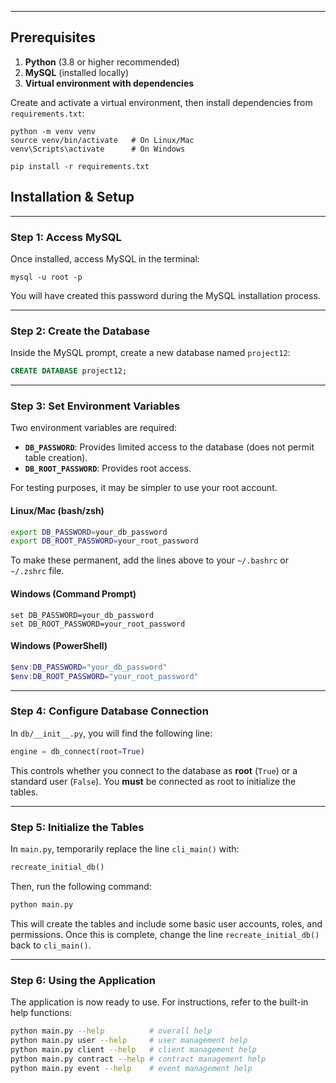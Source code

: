 ---

## Prerequisites

1. **Python** (3.8 or higher recommended)  
2. **MySQL** (installed locally)  
3. **Virtual environment with dependencies**  

Create and activate a virtual environment, then install dependencies from `requirements.txt`:

```
python -m venv venv
source venv/bin/activate   # On Linux/Mac
venv\Scripts\activate      # On Windows

pip install -r requirements.txt
```

## Installation & Setup

-----

### Step 1: Access MySQL

Once installed, access MySQL in the terminal:

```
mysql -u root -p
```

You will have created this password during the MySQL installation process.

-----

### Step 2: Create the Database

Inside the MySQL prompt, create a new database named `project12`:

```sql
CREATE DATABASE project12;
```

-----

### Step 3: Set Environment Variables

Two environment variables are required:

  * **`DB_PASSWORD`**: Provides limited access to the database (does not permit table creation).
  * **`DB_ROOT_PASSWORD`**: Provides root access.

For testing purposes, it may be simpler to use your root account.

#### Linux/Mac (bash/zsh)

```bash
export DB_PASSWORD=your_db_password
export DB_ROOT_PASSWORD=your_root_password
```

To make these permanent, add the lines above to your `~/.bashrc` or `~/.zshrc` file.

#### Windows (Command Prompt)

```batch
set DB_PASSWORD=your_db_password
set DB_ROOT_PASSWORD=your_root_password
```

#### Windows (PowerShell)

```powershell
$env:DB_PASSWORD="your_db_password"
$env:DB_ROOT_PASSWORD="your_root_password"
```

-----

### Step 4: Configure Database Connection

In `db/__init__.py`, you will find the following line:

```python
engine = db_connect(root=True)
```

This controls whether you connect to the database as **root** (`True`) or a standard user (`False`). You **must** be connected as root to initialize the tables.

-----

### Step 5: Initialize the Tables

In `main.py`, temporarily replace the line `cli_main()` with:

```python
recreate_initial_db()
```

Then, run the following command:

```bash
python main.py
```

This will create the tables and include some basic user accounts, roles, and permissions. Once this is complete, change the line `recreate_initial_db()` back to `cli_main()`.

-----

### Step 6: Using the Application

The application is now ready to use. For instructions, refer to the built-in help functions:

```bash
python main.py --help          # overall help
python main.py user --help     # user management help
python main.py client --help   # client management help
python main.py contract --help # contract management help
python main.py event --help    # event management help
```